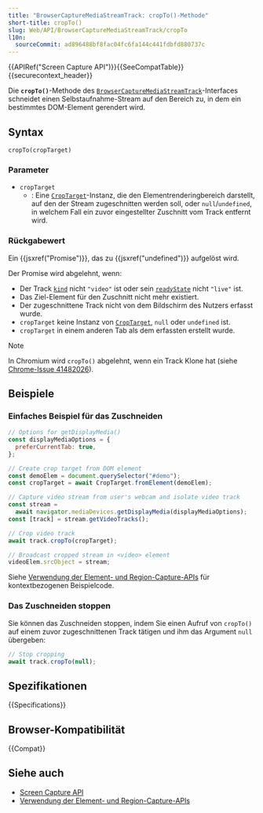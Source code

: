 ```yaml
---
title: "BrowserCaptureMediaStreamTrack: cropTo()-Methode"
short-title: cropTo()
slug: Web/API/BrowserCaptureMediaStreamTrack/cropTo
l10n:
  sourceCommit: ad896488bf8fac04fc6fa144c441fdbfd880737c
---
```


{{APIRef("Screen Capture API")}}{{SeeCompatTable}}{{securecontext_header}}

Die **`cropTo()`**-Methode des [`BrowserCaptureMediaStreamTrack`](/de/docs/Web/API/BrowserCaptureMediaStreamTrack)-Interfaces schneidet einen Selbstaufnahme-Stream auf den Bereich zu, in dem ein bestimmtes DOM-Element gerendert wird.

## Syntax

```js-nolint
cropTo(cropTarget)
```

### Parameter

- `cropTarget`
  - : Eine [`CropTarget`](/de/docs/Web/API/CropTarget)-Instanz, die den Elementrenderingbereich darstellt, auf den der Stream zugeschnitten werden soll, oder `null`/`undefined`, in welchem Fall ein zuvor eingestellter Zuschnitt vom Track entfernt wird.

### Rückgabewert

Ein {{jsxref("Promise")}}, das zu {{jsxref("undefined")}} aufgelöst wird.

Der Promise wird abgelehnt, wenn:

- Der Track [`kind`](/de/docs/Web/API/MediaStreamTrack/kind) nicht `"video"` ist oder sein [`readyState`](/de/docs/Web/API/MediaStreamTrack/readyState) nicht `"live"` ist.
- Das Ziel-Element für den Zuschnitt nicht mehr existiert.
- Der zugeschnittene Track nicht von dem Bildschirm des Nutzers erfasst wurde.
- `cropTarget` keine Instanz von [`CropTarget`](/de/docs/Web/API/CropTarget), `null` oder `undefined` ist.
- `cropTarget` in einem anderen Tab als dem erfassten erstellt wurde.

> [!NOTE]
> In Chromium wird `cropTo()` abgelehnt, wenn ein Track Klone hat (siehe [Chrome-Issue 41482026](https://crbug.com/41482026)).

## Beispiele

### Einfaches Beispiel für das Zuschneiden

```js
// Options for getDisplayMedia()
const displayMediaOptions = {
  preferCurrentTab: true,
};

// Create crop target from DOM element
const demoElem = document.querySelector("#demo");
const cropTarget = await CropTarget.fromElement(demoElem);

// Capture video stream from user's webcam and isolate video track
const stream =
  await navigator.mediaDevices.getDisplayMedia(displayMediaOptions);
const [track] = stream.getVideoTracks();

// Crop video track
await track.cropTo(cropTarget);

// Broadcast cropped stream in <video> element
videoElem.srcObject = stream;
```

Siehe [Verwendung der Element- und Region-Capture-APIs](/de/docs/Web/API/Screen_Capture_API/Element_Region_Capture) für kontextbezogenen Beispielcode.

### Das Zuschneiden stoppen

Sie können das Zuschneiden stoppen, indem Sie einen Aufruf von `cropTo()` auf einem zuvor zugeschnittenen Track tätigen und ihm das Argument `null` übergeben:

```js
// Stop cropping
await track.cropTo(null);
```

## Spezifikationen

{{Specifications}}

## Browser-Kompatibilität

{{Compat}}

## Siehe auch

- [Screen Capture API](/de/docs/Web/API/Screen_Capture_API)
- [Verwendung der Element- und Region-Capture-APIs](/de/docs/Web/API/Screen_Capture_API/Element_Region_Capture)
